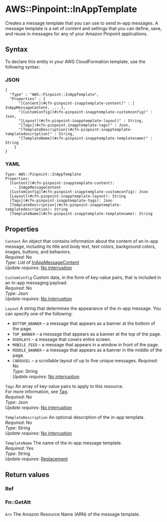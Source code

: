 # AWS::Pinpoint::InAppTemplate<a name="aws-resource-pinpoint-inapptemplate"></a>

Creates a message template that you can use to send in\-app messages\. A message template is a set of content and settings that you can define, save, and reuse in messages for any of your Amazon Pinpoint applications\.

## Syntax<a name="aws-resource-pinpoint-inapptemplate-syntax"></a>

To declare this entity in your AWS CloudFormation template, use the following syntax:

### JSON<a name="aws-resource-pinpoint-inapptemplate-syntax.json"></a>

```
{
  "Type" : "AWS::Pinpoint::InAppTemplate",
  "Properties" : {
      "[Content](#cfn-pinpoint-inapptemplate-content)" : [ InAppMessageContent, ... ],
      "[CustomConfig](#cfn-pinpoint-inapptemplate-customconfig)" : Json,
      "[Layout](#cfn-pinpoint-inapptemplate-layout)" : String,
      "[Tags](#cfn-pinpoint-inapptemplate-tags)" : Json,
      "[TemplateDescription](#cfn-pinpoint-inapptemplate-templatedescription)" : String,
      "[TemplateName](#cfn-pinpoint-inapptemplate-templatename)" : String
    }
}
```

### YAML<a name="aws-resource-pinpoint-inapptemplate-syntax.yaml"></a>

```
Type: AWS::Pinpoint::InAppTemplate
Properties: 
  [Content](#cfn-pinpoint-inapptemplate-content): 
    - InAppMessageContent
  [CustomConfig](#cfn-pinpoint-inapptemplate-customconfig): Json
  [Layout](#cfn-pinpoint-inapptemplate-layout): String
  [Tags](#cfn-pinpoint-inapptemplate-tags): Json
  [TemplateDescription](#cfn-pinpoint-inapptemplate-templatedescription): String
  [TemplateName](#cfn-pinpoint-inapptemplate-templatename): String
```

## Properties<a name="aws-resource-pinpoint-inapptemplate-properties"></a>

`Content`  <a name="cfn-pinpoint-inapptemplate-content"></a>
An object that contains information about the content of an in\-app message, including its title and body text, text colors, background colors, images, buttons, and behaviors\.  
*Required*: No  
*Type*: List of [InAppMessageContent](aws-properties-pinpoint-inapptemplate-inappmessagecontent.md)  
*Update requires*: [No interruption](https://docs.aws.amazon.com/AWSCloudFormation/latest/UserGuide/using-cfn-updating-stacks-update-behaviors.html#update-no-interrupt)

`CustomConfig`  <a name="cfn-pinpoint-inapptemplate-customconfig"></a>
Custom data, in the form of key\-value pairs, that is included in an in\-app messaging payload\.  
*Required*: No  
*Type*: Json  
*Update requires*: [No interruption](https://docs.aws.amazon.com/AWSCloudFormation/latest/UserGuide/using-cfn-updating-stacks-update-behaviors.html#update-no-interrupt)

`Layout`  <a name="cfn-pinpoint-inapptemplate-layout"></a>
A string that determines the appearance of the in\-app message\. You can specify one of the following:  
+ `BOTTOM_BANNER` – a message that appears as a banner at the bottom of the page\.
+ `TOP_BANNER` – a message that appears as a banner at the top of the page\.
+ `OVERLAYS` – a message that covers entire screen\.
+ `MOBILE_FEED` – a message that appears in a window in front of the page\.
+ `MIDDLE_BANNER` – a message that appears as a banner in the middle of the page\.
+ `CAROUSEL` – a scrollable layout of up to five unique messages\.
*Required*: No  
*Type*: String  
*Update requires*: [No interruption](https://docs.aws.amazon.com/AWSCloudFormation/latest/UserGuide/using-cfn-updating-stacks-update-behaviors.html#update-no-interrupt)

`Tags`  <a name="cfn-pinpoint-inapptemplate-tags"></a>
An array of key\-value pairs to apply to this resource\.  
For more information, see [Tag](https://docs.aws.amazon.com/AWSCloudFormation/latest/UserGuide/aws-properties-resource-tags.html)\.  
*Required*: No  
*Type*: Json  
*Update requires*: [No interruption](https://docs.aws.amazon.com/AWSCloudFormation/latest/UserGuide/using-cfn-updating-stacks-update-behaviors.html#update-no-interrupt)

`TemplateDescription`  <a name="cfn-pinpoint-inapptemplate-templatedescription"></a>
An optional description of the in\-app template\.  
*Required*: No  
*Type*: String  
*Update requires*: [No interruption](https://docs.aws.amazon.com/AWSCloudFormation/latest/UserGuide/using-cfn-updating-stacks-update-behaviors.html#update-no-interrupt)

`TemplateName`  <a name="cfn-pinpoint-inapptemplate-templatename"></a>
The name of the in\-app message template\.  
*Required*: Yes  
*Type*: String  
*Update requires*: [Replacement](https://docs.aws.amazon.com/AWSCloudFormation/latest/UserGuide/using-cfn-updating-stacks-update-behaviors.html#update-replacement)

## Return values<a name="aws-resource-pinpoint-inapptemplate-return-values"></a>

### Ref<a name="aws-resource-pinpoint-inapptemplate-return-values-ref"></a>

### Fn::GetAtt<a name="aws-resource-pinpoint-inapptemplate-return-values-fn--getatt"></a>

#### <a name="aws-resource-pinpoint-inapptemplate-return-values-fn--getatt-fn--getatt"></a>

`Arn`  <a name="Arn-fn::getatt"></a>
The Amazon Resource Name \(ARN\) of the message template\.